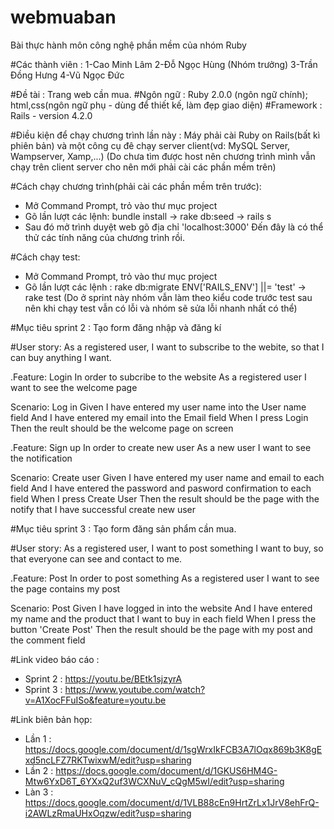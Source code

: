 # webmuaban
Bài thực hành môn công nghệ phần mềm của nhóm Ruby

#Các thành viên : 
 1-Cao Minh Lâm
				 2-Đỗ Ngọc Hùng (Nhóm trưởng)
				 3-Trần Đồng Hưng
				 4-Vũ Ngọc Đức

#Đề tài : Trang web cần mua.
#Ngôn ngữ : Ruby 2.0.0 (ngôn ngữ chính); html,css(ngôn ngữ phụ - dùng để thiết kế, làm đẹp giao diện)
#Framework : Rails - version 4.2.0

#Điều kiện để chạy chương trình lần này : Máy phải cài Ruby on Rails(bất kì phiên bản) và một công cụ đê chạy server client(vd: MySQL Server, Wampserver, Xamp,...)
(Do chưa tìm được host nên chương trình mình vẫn chạy trên client server cho nên mới phải cài các phần mềm trên)

#Cách chạy chương trình(phải cài các phần mềm trên trước):
- Mở Command Prompt, trỏ vào thư mục project
- Gõ lần lượt các lệnh: bundle install -> rake db:seed -> rails s
- Sau đó mở trình duyệt web gõ địa chỉ 'localhost:3000'
Đến đây là có thể thử các tính năng của chương trình rồi.

#Cách chạy test:
- Mở Command Prompt, trỏ vào thư mục project
- Gõ lần lượt các lệnh : rake db:migrate ENV['RAILS_ENV'] ||= 'test' -> rake test
(Do ở sprint này nhóm vẫn làm theo kiểu code trước test sau nên khi chạy test vẫn có lỗi và nhóm sẽ sửa lỗi nhanh nhất có thể)

#Mục tiêu sprint 2 : Tạo form đăng nhập và đăng kí

#User story: As a registered user, I want to subscribe to the webite, so that I can buy anything I want.

.Feature: Login
   In order to subcribe to the website
   As a registered user
   I want to see the welcome page

   Scenario: Log in
      Given I have entered my user name into the User name field
      And I have entered my email into the Email field
      When I press Login
      Then the reult should be the welcome page on screen

.Feature: Sign up
   In order to create new user
   As a new user
   I want to see the notification

   Scenario: Create user
      Given I have entered my user name  and email to each field
      And I have entered the password and pasword confirmation to each field
      When I press Create User
      Then the result should be the page with the notify that I have successful create new user

#Mục tiêu sprint 3 : Tạo form đăng sản phẩm cần mua.      

#User story: As a registered user, I want to post something I want to buy, so that everyone can see and contact to me.

.Feature: Post
   In order to post something
   As a registered user
   I want to see the page contains my post

   Scenario: Post
      Given I have logged in into the website
      And I have entered my name and the product that I want to buy in each field
      When I press the button 'Create Post'
      Then the result should be the page with my post and the comment field


#Link video báo cáo : 
+ Sprint 2 : https://youtu.be/BEtk1sjzyrA
+ Sprint 3 : https://www.youtube.com/watch?v=A1XocFFuISo&feature=youtu.be

#Link biên bản họp: 
+ Lần 1 : https://docs.google.com/document/d/1sgWrxIkFCB3A7lOqx869b3K8gExd5ncLFZ7RKTwixwM/edit?usp=sharing
+ Lần 2 : https://docs.google.com/document/d/1GKUS6HM4G-Mtw6YxD6T_6YXxQ2uf3WCXNuV_cQgM5wI/edit?usp=sharing
+ Làn 3 : https://docs.google.com/document/d/1VLB88cEn9HrtZrLx1JrV8ehFrQ-i2AWLzRmaUHxOqzw/edit?usp=sharing
